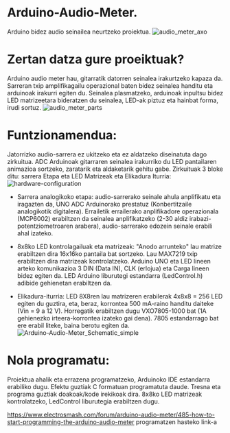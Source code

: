 # Arduino-Audio-Meter.
Arduino bidez audio seinailea neurtzeko proiektua.
![audio_meter_axo](https://user-images.githubusercontent.com/99732982/154351242-8bf0f556-74bf-4261-b120-195372900fd0.jpg)
# Zertan datza gure proeiktuak?
Arduino audio meter hau, gitarratik datorren seinalea irakurtzeko kapaza da. Sarreran txip amplifikagailu operazional baten bidez seinalea handitu eta arduinoak irakurri egiten du. Seinalea plasmatzeko, arduinoak inpultsu bidez LED matrizeetara bideratzen du seinalea, LED-ak piztuz eta hainbat forma, irudi sortuz.
![audio_meter_parts](https://user-images.githubusercontent.com/99732982/154352142-e0f3fdf2-2d65-49c8-85d6-b3fa0e2631d5.jpg)
# Funtzionamendua:
Jatorrizko audio-sarrera ez ukitzeko eta ez aldatzeko diseinatuta dago zirkuitua. ADC Arduinoak gitarraren seinalea irakurriko du LED pantailaren animazioa sortzeko, zaratarik eta aldaketarik gehitu gabe. Zirkuituak 3 bloke ditu: sarrera Etapa eta LED Matrizeak eta Elikadura Iturria:
![hardware-configuration](https://user-images.githubusercontent.com/99732982/154352680-564505e4-4d4d-4591-a9f2-4b1db76d646b.jpg)
- Sarrera analogikoko etapa: audio-sarrerako seinale ahula anplifikatu eta iragazten da, UNO ADC Arduinorako prestatuz (Konbertitzaile analogikotik digitalera). Errailetik errailerako anplifikadore operazionala (MCP6002) erabiltzen da seinalea anplifikatzeko (2-30 aldiz irabazi-potentziometroaren arabera), audio-sarrerako edozein seinale erabili ahal izateko.

- 8x8ko LED kontrolagailuak eta matrizeak: "Anodo arrunteko" lau matrize erabiltzen dira 16x16ko pantaila bat sortzeko. Lau MAX7219 txip erabiltzen dira matrizeak kontrolatzeko. Arduino UNO eta LED lineen arteko komunikazioa 3 DIN (Data IN), CLK (erlojua) eta Carga lineen bidez egiten da. LED Arduino liburutegi estandarra (LedControl.h) adibide gehienetan erabiltzen da.

- Elikadura-iturria: LED 8X8ren lau matrizeren erabilerak 4x8x8 = 256 LED egiten du guztira, eta, beraz, korrontea 500 mA-raino handitu daiteke (Vin = 9 a 12 V). Horregatik erabiltzen dugu VXO7805-1000 bat (1A gehienezko irteera-korrontea izateko gai dena). 7805 estandarrago bat ere erabil liteke, baina berotu egiten da.
![Arduino-Audio-Meter_Schematic_simple](https://user-images.githubusercontent.com/99732982/154353086-81763eea-389b-4e15-a146-7f4182ea565b.jpg)
# Nola programatu:

Proiektua ahalik eta errazena programatzeko, Arduinoko IDE estandarra erabiliko dugu. Efektu guztiak C formatuan programatuta daude. Tresna eta programa guztiak doakoak/kode irekikoak dira. 8x8ko LED matrizeak kontrolatzeko, LedControl liburutegia erabiltzen dugu.

https://www.electrosmash.com/forum/arduino-audio-meter/485-how-to-start-programming-the-arduino-audio-meter programatzen hasteko link-a
